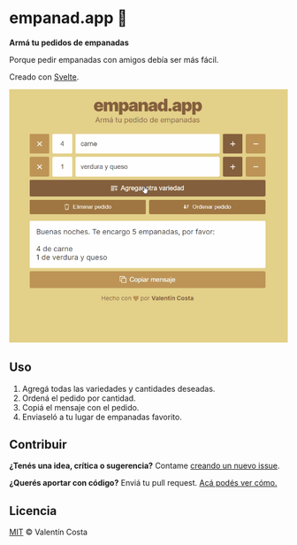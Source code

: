 # empanad.app :dumpling:

**Armá tu pedidos de empanadas**

Porque pedir empanadas con amigos debía ser más fácil.

Creado con [Svelte](https://svelte.dev/).

![empanad.app demo](demo.gif "empanad.app demo")

## Uso

1. Agregá todas las variedades y cantidades deseadas.
2. Ordená el pedido por cantidad.
3. Copiá el mensaje con el pedido.
4. Enviaseló a tu lugar de empanadas favorito.

## Contribuir

**¿Tenés una idea, crítica o sugerencia?** Contame [creando un nuevo issue](https://github.com/valentincostam/empanadapp/issues/new).

**¿Querés aportar con código?** Enviá tu pull request. [Acá podés ver cómo.](https://www.freecodecamp.org/espanol/news/como-hacer-tu-primer-pull-request-en-github/)

## Licencia

[MIT](https://choosealicense.com/licenses/mit/) © Valentín Costa